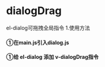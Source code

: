 # dialogDrag
el-dialog可拖拽全局指令
1.使用方法
#### ①在main.js引入dialog.js
#### ①给 el-dialog 添加 v-dialogDrag指令  <el-dialog v-dialogDrag></el-dialog>
